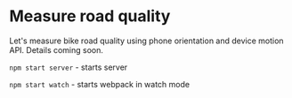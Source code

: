 # Measure road quality

Let's measure bike road quality using phone orientation and device motion API. Details coming soon.

`npm start server` - starts server

`npm start watch` - starts webpack in watch mode